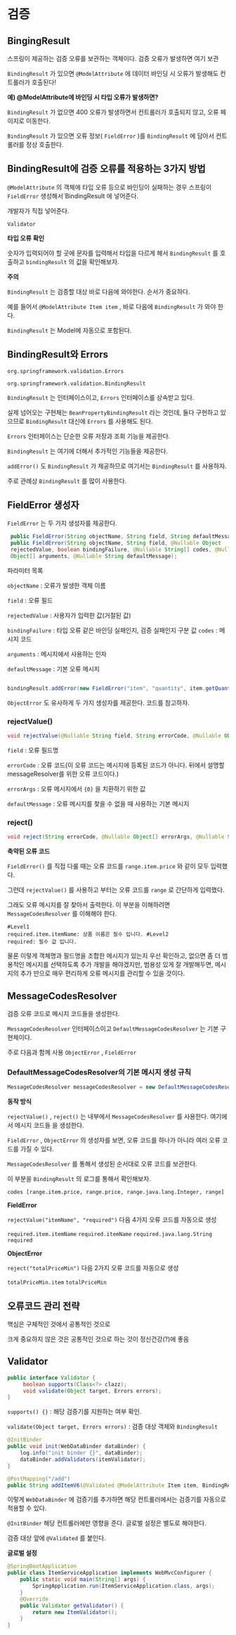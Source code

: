 # 검증

## BingingResult

스프링이 제공하는 검증 오류를 보관하는 객체이다. 검증 오류가 발생하면 여기 보관

`BindingResult` 가 있으면 `@ModelAttribute` 에 데이터 바인딩 시 오류가 발생해도 컨트롤러가 호출된다!



**예) @ModelAttribute에 바인딩 시 타입 오류가 발생하면?**

`BindingResult` 가 없으면 400 오류가 발생하면서 컨트롤러가 호출되지 않고, 오류 페이지로 이동한다. 

`BindingResult` 가 있으면 오류 정보( `FieldError` )를 `BindingResult` 에 담아서 컨트롤러를 정상 호출한다.

## BindingResult에 검증 오류를 적용하는 3가지 방법

`@ModelAttribute` 의 객체에 타입 오류 등으로 바인딩이 실패하는 경우 스프링이 `FieldError` 생성해서`BindingResult  에 넣어준다.

개발자가 직접 넣어준다.

`Validator`

**타입 오류 확인**

숫자가 입력되어야 할 곳에 문자를 입력해서 타입을 다르게 해서 `BindingResult` 를 호출하고 `bindingResult` 의 값을 확인해보자.

**주의**

`BindingResult` 는 검증할 대상 바로 다음에 와야한다. 순서가 중요하다. 

예를 들어서 `@ModelAttribute Item item` , 바로 다음에 `BindingResult` 가 와야 한다.

`BindingResult` 는 Model에 자동으로 포함된다.

## BindingResult와 Errors 

`org.springframework.validation.Errors` 

`org.springframework.validation.BindingResult `

`BindingResult` 는 인터페이스이고, `Errors` 인터페이스를 상속받고 있다.

실제 넘어오는 구현체는 `BeanPropertyBindingResult` 라는 것인데, 둘다 구현하고 있으므로 `BindingResult` 대신에 `Errors` 를 사용해도 된다. 

`Errors` 인터페이스는 단순한 오류 저장과 조회 기능을 제공한다. 

`BindingResult` 는 여기에 더해서 추가적인 기능들을 제공한다. 

`addError()` 도 `BindingResult` 가 제공하므로 여기서는 `BindingResult` 를 사용하자. 

주로 관례상 `BindingResult` 를 많이 사용한다.


## FieldError 생성자

`FieldError` 는 두 가지 생성자를 제공한다.

```java
 public FieldError(String objectName, String field, String defaultMessage);
 public FieldError(String objectName, String field, @Nullable Object
 rejectedValue, boolean bindingFailure, @Nullable String[] codes, @Nullable
 Object[] arguments, @Nullable String defaultMessage);
```

파라미터 목록

`objectName` : 오류가 발생한 객체 이름

`field` : 오류 필드

`rejectedValue` : 사용자가 입력한 값(거절된 값)

`bindingFailure` : 타입 오류 같은 바인딩 실패인지, 검증 실패인지 구분 값 `codes` : 메시지 코드

`arguments` : 메시지에서 사용하는 인자

`defaultMessage` : 기본 오류 메시지


```java

bindingResult.addError(new FieldError("item", "quantity", item.getQuantity(), false, null, null, "수량은 9999개까지 입니다"));

```

`ObjectError` 도 유사하게 두 가지 생성자를 제공한다. 코드를 참고하자.

### rejectValue()

```java
void rejectValue(@Nullable String field, String errorCode, @Nullable Object[] errorArgs, @Nullable String defaultMessage);
```

`field` : 오류 필드명

`errorCode` : 오류 코드(이 오류 코드는 메시지에 등록된 코드가 아니다. 뒤에서 설명할 messageResolver를 위한 오류 코드이다.)

`errorArgs` : 오류 메시지에서 `{0}` 을 치환하기 위한 값

`defaultMessage` : 오류 메시지를 찾을 수 없을 때 사용하는 기본 메시지

### reject()

```java
void reject(String errorCode, @Nullable Object[] errorArgs, @Nullable String defaultMessage);
```


**축약된 오류 코드**

`FieldError()` 를 직접 다룰 때는 오류 코드를 `range.item.price` 와 같이 모두 입력했다. 

그런데 `rejectValue()` 를 사용하고 부터는 오류 코드를 `range` 로 간단하게 입력했다. 

그래도 오류 메시지를 잘 찾아서 출력한다. 이 부분을 이해하려면 `MessageCodesResolver` 를 이해해야 한다.

```properties
#Level1
required.item.itemName: 상품 이름은 필수 입니다. #Level2
required: 필수 값 입니다.
```
물론 이렇게 객체명과 필드명을 조합한 메시지가 있는지 우선 확인하고, 없으면 좀 더 범용적인 메시지를 선택하도록 추가 개발을 해야겠지만, 범용성 있게 잘 개발해두면, 메시지의 추가 만으로 매우 편리하게 오류 메시지를 관리할 수 있을 것이다.


## MessageCodesResolver

검증 오류 코드로 메시지 코드들을 생성한다.

`MessageCodesResolver` 인터페이스이고 `DefaultMessageCodesResolver` 는 기본 구현체이다. 

주로 다음과 함께 사용 `ObjectError` , `FieldError`

### DefaultMessageCodesResolver의 기본 메시지 생성 규칙

```java
MessageCodesResolver messageCodesResolver = new DefaultMessageCodesResolver();
```
**동작 방식**

`rejectValue()` , `reject()` 는 내부에서 `MessageCodesResolver` 를 사용한다. 여기에서 메시지 코드들
을 생성한다.

`FieldError` , `ObjectError` 의 생성자를 보면, 오류 코드를 하나가 아니라 여러 오류 코드를 가질 수 있다. 

`MessageCodesResolver` 를 통해서 생성된 순서대로 오류 코드를 보관한다.

이 부분을 `BindingResult` 의 로그를 통해서 확인해보자.

`codes [range.item.price, range.price, range.java.lang.Integer, range]`

**FieldError** 

`rejectValue("itemName", "required")` 다음 4가지 오류 코드를 자동으로 생성

`required.item.itemName` `required.itemName` `required.java.lang.String` `required`

**ObjectError** 

`reject("totalPriceMin")` 다음 2가지 오류 코드를 자동으로 생성

`totalPriceMin.item` `totalPriceMin`

## 오류코드 관리 전략

핵심은 구체적인 것에서 공통적인 것으로

크게 중요하지 않은 것은 공통적인 것으로 하는 것이 정신건강(?)에 좋음


## Validator

```java
public interface Validator {
     boolean supports(Class<?> clazz);
     void validate(Object target, Errors errors);
}
```

`supports() {}` : 해당 검증기를 지원하는 여부 확인.

`validate(Object target, Errors errors)` : 검증 대상 객체와 `BindingResult`

```java
@InitBinder
public void init(WebDataBinder dataBinder) {
    log.info("init binder {}", dataBinder);
    dataBinder.addValidators(itemValidator);
}

@PostMapping("/add")
public String addItemV6(@Validated @ModelAttribute Item item, BindingResult bindingResult, RedirectAttributes redirectAttributes);
```

이렇게 `WebDataBinder` 에 검증기를 추가하면 해당 컨트롤러에서는 검증기를 자동으로 적용할 수 있다.

`@InitBinder` 해당 컨트롤러에만 영향을 준다. 글로벌 설정은 별도로 해야한다.

검증 대상 앞에 `@Validated` 를 붙인다.

**글로벌 설정**

```java
@SpringBootApplication
public class ItemServiceApplication implements WebMvcConfigurer {
    public static void main(String[] args) {
        SpringApplication.run(ItemServiceApplication.class, args);
    }
    @Override
    public Validator getValidator() {
        return new ItemValidator();
    }
}

```

